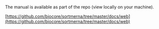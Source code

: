 The manual is available as part of the repo (view locally on your machine).

[https://github.com/biocore/sortmerna/tree/master/docs/web](https://github.com/biocore/sortmerna/tree/master/docs/web)
